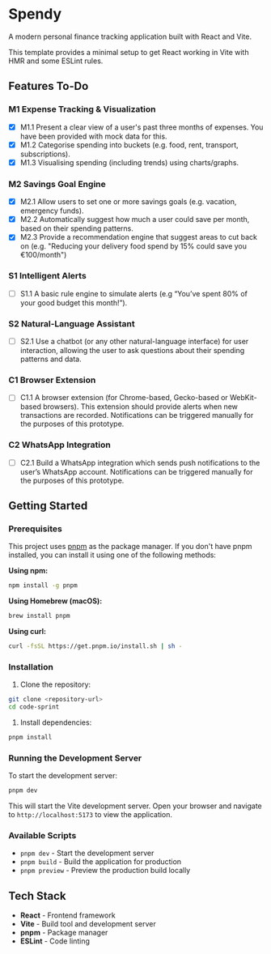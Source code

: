 # Spendy

A modern personal finance tracking application built with React and Vite.

This template provides a minimal setup to get React working in Vite with HMR and some ESLint rules.

## Features To-Do

### M1 Expense Tracking & Visualization

- [x] M1.1 Present a clear view of a user's past three months of expenses. You have been provided with mock data for this.
- [x] M1.2 Categorise spending into buckets (e.g. food, rent, transport, subscriptions).
- [x] M1.3 Visualising spending (including trends) using charts/graphs.

### M2 Savings Goal Engine

- [x] M2.1 Allow users to set one or more savings goals (e.g. vacation, emergency funds).
- [x] M2.2 Automatically suggest how much a user could save per month, based on their spending patterns.
- [x] M2.3 Provide a recommendation engine that suggest areas to cut back on (e.g. "Reducing your delivery food spend by 15% could save you €100/month")

### S1 Intelligent Alerts

- [ ] S1.1 A basic rule engine to simulate alerts (e.g “You’ve spent 80% of your good budget this month!”).

### S2 Natural-Language Assistant

- [ ] S2.1 Use a chatbot (or any other natural-language interface) for user interaction, allowing the user to ask questions about their spending patterns and data.

### C1 Browser Extension

- [ ] C1.1 A browser extension (for Chrome-based, Gecko-based or WebKit-based browsers). This extension should provide alerts when new transactions are recorded. Notifications can be triggered manually for the purposes of this prototype.

### C2 WhatsApp Integration

- [ ] C2.1 Build a WhatsApp integration which sends push notifications to the user’s WhatsApp account. Notifications can be triggered manually for the purposes of this prototype.


## Getting Started

### Prerequisites

This project uses [pnpm](https://pnpm.io/) as the package manager. If you don't have pnpm installed, you can install it using one of the following methods:

**Using npm:**

```bash
npm install -g pnpm
```

**Using Homebrew (macOS):**

```bash
brew install pnpm
```

**Using curl:**

```bash
curl -fsSL https://get.pnpm.io/install.sh | sh -
```

### Installation

1. Clone the repository:

```bash
git clone <repository-url>
cd code-sprint
```

1. Install dependencies:

```bash
pnpm install
```

### Running the Development Server

To start the development server:

```bash
pnpm dev
```

This will start the Vite development server. Open your browser and navigate to `http://localhost:5173` to view the application.

### Available Scripts

- `pnpm dev` - Start the development server
- `pnpm build` - Build the application for production
- `pnpm preview` - Preview the production build locally

## Tech Stack

- **React** - Frontend framework
- **Vite** - Build tool and development server
- **pnpm** - Package manager
- **ESLint** - Code linting
